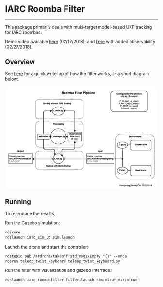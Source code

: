 # IARC Roomba Filter
---

This package primarily deals with multi-target model-based UKF tracking for IARC roombas.

Demo video available [here](https://www.youtube.com/watch?v=vEf5ihOr4Sg) (02/12/2018);
and [here](https://www.youtube.com/watch?v=WNuSyY4nzlk) with added observability (02/27/2018).

## Overview

See [here](writeup.md) for a quick write-up of how the filter works, or a short diagram below:

![pipeline.png](./figures/pipeline.png)

## Running

To reproduce the results,

Run the Gazebo simulation:

```bash
roscore
roslaunch iarc_sim_3d sim.launch
```

Launch the drone and start the controller:

```
rostopic pub /ardrone/takeoff std_msgs/Empty "{}" --once
rosrun teleop_twist_keyboard teleop_twist_keyboard.py
```

Run the filter with visualization and gazebo interface:

```
roslaunch iarc_roombafilter filter.launch sim:=true viz:=true
```

